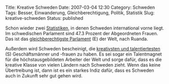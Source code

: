 Title: Kreative Schweden
Date: 2007-03-04 12:30
Category: Schweden
Tags: Besser, Einwanderung, Gleichberechtigung, Politik, Statistik
Slug: kreative-schweden
Status: published

Schon wieder zwei [Statistiken](http://www.fiket.de/tag/statistik), in
denen Schweden international vorne liegt. Im schwedischen Parlament sind
47.3 Prozent der Abgeordneten Frauen. Das ist das [gleichberechtigste
Parlament](http://www.thelocal.se/6582/20070303/) (E) der Welt, nach
Ruanda.

Außerdem wird Schweden bescheinigt, die [kreativsten und
talentiertesten](http://www.sr.se/Ekot/artikel.asp?artikel=1233715) (S)
Geschäftsmänner und -frauen zu haben. Es sei sogar ein Talentmagnet für
die höchstausgebildeten Arbeiter der Welt und sorge dafür, dass es die
kreative Klasse von vielen Ländern nach Schweden zieht. Wenn das keine
Übertreibung ist, dann ist es ein starkes Indiz dafür, dass es Schweden
auch in Zukunft sehr gut gehen wird.

